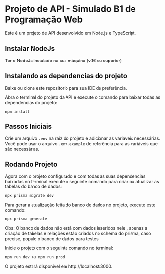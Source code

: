 # Projeto de API - Simulado B1 de Programação Web

Este é um projeto de API desenvolvido em Node.js e TypeScript.

## Instalar NodeJs

Ter o NodeJs instalado na sua máquina (v.16 ou superior)
## Instalando as dependencias do projeto

Baixe ou clone este repositorio para sua IDE de preferência.

Abra o terminal do projeto da API e execute o comando para baixar todas as dependencias do projeto:
```
npm install
``` 

## Passos Iniciais

Crie um arquivo `.env` na raiz do projeto e adicionar as variaveis necessárias. Você pode usar o arquivo `.env.example` de referência para as variáveis que são necessárias.

## Rodando Projeto

Agora com o projeto configurado e com todas as suas dependencias baixadas no terminal execute o seguinte comando para criar ou atualizar as tabelas do banco de dados:
```
npx prisma migrate dev
```
Para gerar a atualização feita do banco de dados no projeto, execute este comando:
```
npx prisma generate
```

Obs: O banco de dados não está com dados inseridos nele , apenas a criação de tabelas e relações estão criados no schema do prisma, caso precise, popule o banco de dados para testes.

Inicie o projeto com o seguinte comando no terminal:
```
npm run dev ou npm run prod 
```

O projeto estará disponível em http://localhost:3000.




